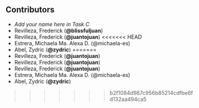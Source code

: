 ## Contributors
- _Add your name here in Task C_
- Revilleza, Frederick (**@blissfuljuan**)
- Revilleza, Frederick (**@juantojuan**)
<<<<<<< HEAD
- Estrera, Michaela Ma. Alexa D. (@michaela-es)
- Abel, Zydric (**@zydric**)
=======
- Revilleza, Frederick (**@juantojuan**) 
- Revilleza, Frederick (**@juantojuan**)
- Revilleza, Frederick (**@juantojuan**)
- Estrera, Michaela Ma. Alexa D. (@michaela-es)
- Abel, Zydric (**@zydric**)
>>>>>>> b2f1084d987c956b85214cdfbe6fd132aa494ca5
